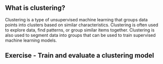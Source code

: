 ## What is clustering?
Clustering is a type of unsupervised machine learning that groups data points into clusters based on similar characteristics. Clustering is often used to explore data, find patterns, or group similar items together. Clustering is also used to segment data into groups that can be used to train supervised machine learning models.
## Exercise - Train and evaluate a clustering model
